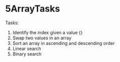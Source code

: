 # 5ArrayTasks

Tasks:
1. Identify the index given a value {}
2. Swap two values in an array
3. Sort an array in ascending and descending order
4. Linear search
5. Binary search
